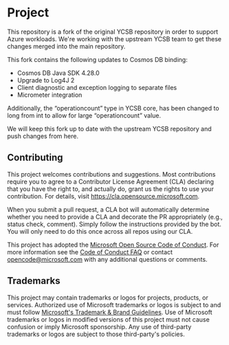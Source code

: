 # Project

This repository is a fork of the original YCSB repository in order to support Azure workloads. We're working with the 
upstream YCSB team to get these changes merged into the main repository.

This fork contains the following updates to Cosmos DB binding:

- Cosmos DB Java SDK 4.28.0
- Upgrade to Log4J 2
- Client diagnostic and exception logging to separate files
- Micrometer integration

Additionally, the “operationcount” type in YCSB core, has been changed to long from int to allow for large “operationcount” value.

We will keep this fork up to date with the upstream YCSB repository and push changes from here.

## Contributing

This project welcomes contributions and suggestions.  Most contributions require you to agree to a
Contributor License Agreement (CLA) declaring that you have the right to, and actually do, grant us
the rights to use your contribution. For details, visit https://cla.opensource.microsoft.com.

When you submit a pull request, a CLA bot will automatically determine whether you need to provide
a CLA and decorate the PR appropriately (e.g., status check, comment). Simply follow the instructions
provided by the bot. You will only need to do this once across all repos using our CLA.

This project has adopted the [Microsoft Open Source Code of Conduct](https://opensource.microsoft.com/codeofconduct/).
For more information see the [Code of Conduct FAQ](https://opensource.microsoft.com/codeofconduct/faq/) or
contact [opencode@microsoft.com](mailto:opencode@microsoft.com) with any additional questions or comments.

## Trademarks

This project may contain trademarks or logos for projects, products, or services. Authorized use of Microsoft 
trademarks or logos is subject to and must follow 
[Microsoft's Trademark & Brand Guidelines](https://www.microsoft.com/en-us/legal/intellectualproperty/trademarks/usage/general).
Use of Microsoft trademarks or logos in modified versions of this project must not cause confusion or imply Microsoft sponsorship.
Any use of third-party trademarks or logos are subject to those third-party's policies.
